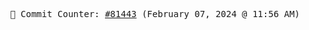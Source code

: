 <p align="center">
    <samp>
        📮 Commit Counter: <a href="https://github.com/Javascript-void0/Javascript-void0/commits/main">#81443</a> (February 07, 2024 @ 11:56 AM)
    </samp>
</p>